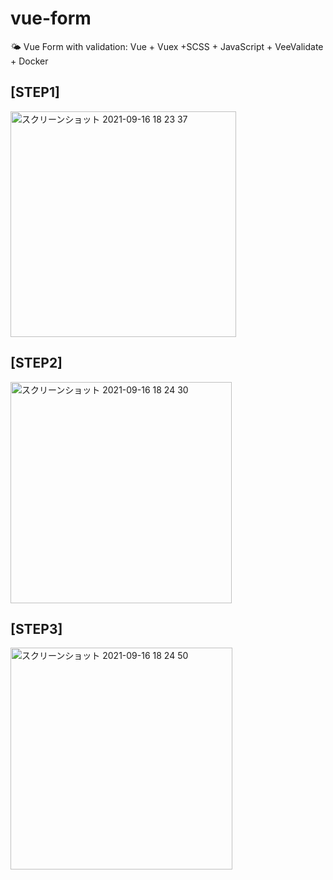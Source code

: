 # vue-form
🌤 Vue Form with validation:   Vue + Vuex +SCSS + JavaScript + VeeValidate + Docker

## [STEP1]
<img width="361" alt="スクリーンショット 2021-09-16 18 23 37" src="https://user-images.githubusercontent.com/23165804/133587073-47584398-7894-4baf-967a-fd96520f9e65.png">

## [STEP2]
<img width="354" alt="スクリーンショット 2021-09-16 18 24 30" src="https://user-images.githubusercontent.com/23165804/133587082-cecbc5f7-f5c3-4634-b2aa-1f5258df9278.png">

## [STEP3]
<img width="355" alt="スクリーンショット 2021-09-16 18 24 50" src="https://user-images.githubusercontent.com/23165804/133587086-097ceaa2-44bb-4279-8a86-39e173b1d908.png">
